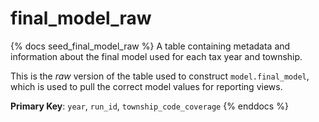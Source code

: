 # final_model_raw

{% docs seed_final_model_raw %}
A table containing metadata and information about the final model used for
each tax year and township.

This is the _raw_ version of the table used to construct `model.final_model`,
which is used to pull the correct model values for reporting views.

**Primary Key**: `year`, `run_id`, `township_code_coverage`
{% enddocs %}
